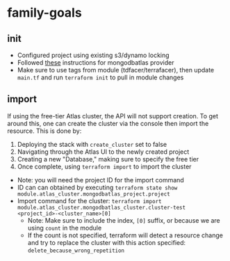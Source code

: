 # family-goals

## init

* Configured project using existing s3/dynamo locking
* Followed [these](https://registry.terraform.io/providers/mongodb/mongodbatlas/latest/docs) instructions for mongodbatlas provider
* Make sure to use tags from module (tdfacer/terrafacer), then update `main.tf` and run `terraform init` to pull in module changes

## import

If using the free-tier Atlas cluster, the API will not support creation. To get around this, one can create the cluster via the console then import the resource. This is done by:

1. Deploying the stack with `create_cluster` set to false
2. Navigating through the Atlas UI to the newly created project
3. Creating a new "Database," making sure to specify the free tier
4. Once complete, using `terraform import` to import the cluster

* Note: you will need the project ID for the import command
* ID can can obtained by executing  `terraform state show module.atlas_cluster.mongodbatlas_project.project`
* Import command for the cluster: `terraform import module.atlas_cluster.mongodbatlas_cluster.cluster-test <project_id>-<cluster_name>[0]`
  * Note: Make sure to include the index, `[0]` suffix, or because we are using `count` in the module
  * If the count is not specified, terraform will detect a resource change and try to replace the cluster with this action specified: `delete_because_wrong_repetition`
